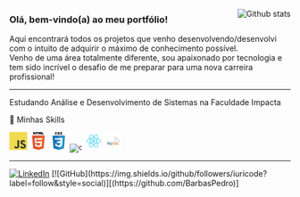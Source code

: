 <img align='right' src="https://github-readme-stats.vercel.app/api/top-langs/?username=victormoreiraofc&theme=dark&hide_border=false&include_all_commits=true&count_private=true&layout=compact"
        alt="Github stats">

### Olá, bem-vindo(a) ao meu portfólio!  
    
<p> Aqui encontrará todos os projetos que venho desenvolvendo/desenvolvi com o intuito de adquirir o máximo de conhecimento possível. <br/>
    Venho de uma área totalmente diferente, sou apaixonado por tecnologia e tem sido incrível o desafio de me preparar para uma nova carreira profissional!</p>
<hr>
<p> Estudando Análise e Desenvolvimento de Sistemas na Faculdade Impacta </p>
<p>🚀 Minhas Skills </p>
<p>
  <code><img height="32" src="https://raw.githubusercontent.com/github/explore/80688e429a7d4ef2fca1e82350fe8e3517d3494d/topics/javascript/javascript.png" alt="Javascript"/></code>
  <code><img height="32" src="https://raw.githubusercontent.com/github/explore/80688e429a7d4ef2fca1e82350fe8e3517d3494d/topics/html/html.png" alt="HTML5"/></code>
  <code><img height="32" src="https://raw.githubusercontent.com/github/explore/80688e429a7d4ef2fca1e82350fe8e3517d3494d/topics/css/css.png" alt="CSS"/></code>
  <code><img height="32" src="https://cdn.iconscout.com/icon/free/png-512/c-programming-569564.png" alt="c"/></code>
  <code><img height="32" src="https://raw.githubusercontent.com/github/explore/80688e429a7d4ef2fca1e82350fe8e3517d3494d/topics/react/react.png" alt="React"/></code>
  <code><img height="32" src="https://raw.githubusercontent.com/github/explore/80688e429a7d4ef2fca1e82350fe8e3517d3494d/topics/mysql/mysql.png" alt="MySQL"/></code>
</p>
<hr>
<p align="left">
  <a href="https://www.linkedin.com/in/pedro-barbas-940ab6a2/" title="LinkedIn">
  <img src="https://img.shields.io/badge/-Linkedin-0e76a8?style=flat-square&logo=Linkedin&logoColor=white&link=LINK-DO-SEU-LINKEDIN" alt="LinkedIn"/></a>
  [![GitHub](https://img.shields.io/github/followers/iuricode?label=follow&style=social)][(https://github.com/BarbasPedro)]
